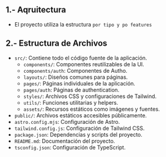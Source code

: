 ## 1.- Aqruitectura

- El proyecto utiliza la estructura `por tipo y po features`

## 2.- Estructura de Archivos
- `src/`: Contiene todo el código fuente de la aplicación.
  - `components/`: Componentes reutilizables de la UI.
  - `components/auth`: Componentes de Autho.
  - `layouts/`: Diseños comunes para páginas.
  - `pages/`: Páginas individuales de la aplicación.
  - `pages/auth`: Páginas de authentication.
  - `styles/`: Archivos CSS y configuraciones de Tailwind.
  - `utils/`: Funciones utilitarias y helpers.
  - `assets/`: Recursos estáticos como imágenes y fuentes.
- `public/`: Archivos estáticos accesibles públicamente.
- `astro.config.mjs`: Configuración de Astro.
- `tailwind.config.js`: Configuración de Tailwind CSS.
- `package.json`: Dependencias y scripts del proyecto.
- `README.md`: Documentación del proyecto.
- `tsconfig.json`: Configuración de TypeScript.


